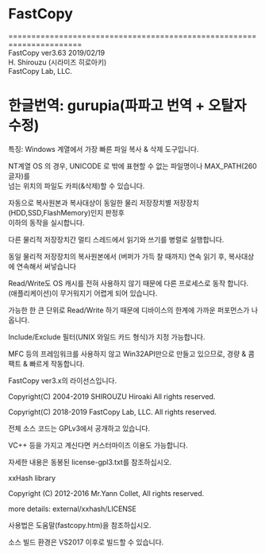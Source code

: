 # FastCopy

======================================================================  
FastCopy ver3.63 2019/02/19  
H. Shirouzu (시라미즈 히로아키)  
FastCopy Lab, LLC.  

한글번역: gurupia(파파고 번역 + 오탈자 수정)  
======================================================================    

특징:
Windows 계열에서 가장 빠른 파일 복사 & 삭제 도구입니다.

NT계열 OS 의 경우, UNICODE 로 밖에 표현할 수 없는 파일명이나 MAX_PATH(260글자)를  
넘는 위치의 파일도 카피(&삭제)할 수 있습니다.

자동으로 복사원본과 복사대상이 동일한 물리 저장장치별 저장장치(HDD,SSD,FlashMemory)인지 판정후  
이하의 동작을 실시합니다.

다른 물리적 저장장치간 멀티 스레드에서 읽기와 쓰기를 병렬로 실행합니다.

동일 물리적 저장장치의 복사원본에서 (버퍼가 가득 찰 때까지) 연속 읽기 후,
복사대상에 연속해서 써넣습니다

Read/Write도 OS 캐시를 전혀 사용하지 않기 때문에 다른 프로세스로 동작 합니다.
(애플리케이션)이 무거워지기 어렵게 되어 있습니다.

가능한 한 큰 단위로 Read/Write 하기 때문에 디바이스의 한계에 가까운 퍼포먼스가 나옵니다.


Include/Exclude 필터(UNIX 와일드 카드 형식)가 지정 가능합니다.

MFC 등의 프레임워크를 사용하지 않고 Win32API만으로 만들고 있으므로,
경량 & 콤팩트 & 빠르게 작동합니다.


FastCopy ver3.x의 라이선스입니다.

Copyright(C) 2004-2019 SHIROUZU Hiroaki All rights reserved.

Copyright(C) 2018-2019 FastCopy Lab, LLC. All rights reserved.

전체 소스 코드는 GPLv3에서 공개하고 있습니다.

VC++ 등을 가지고 계신다면 커스터마이즈 이용도 가능합니다.

자세한 내용은 동봉된 license-gpl3.txt를 참조하십시오.

xxHash library

Copyright (C) 2012-2016 Mr.Yann Collet, All rights reserved.

more details: external/xxhash/LICENSE

사용법은 도움말(fastcopy.htm)을 참조하십시오.

소스 빌드 환경은 VS2017 이후로 빌드할 수 있습니다.
